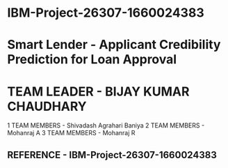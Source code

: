 # IBM-Project-26307-1660024383
# Smart Lender - Applicant Credibility Prediction for Loan Approval

# TEAM LEADER - BIJAY KUMAR CHAUDHARY
1 TEAM MEMBERS - Shivadash Agrahari Baniya
2 TEAM MEMBERS - Mohanraj A
3 TEAM MEMBERS - Mohanraj R

## REFERENCE - IBM-Project-26307-1660024383
